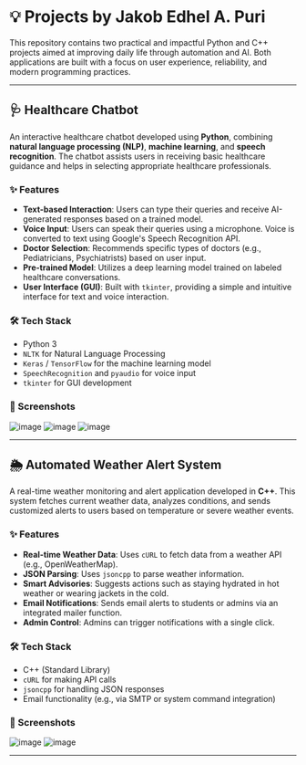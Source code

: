 # 💡 Projects by Jakob Edhel A. Puri

This repository contains two practical and impactful Python and C++ projects aimed at improving daily life through automation and AI. Both applications are built with a focus on user experience, reliability, and modern programming practices.

---

## 🩺 Healthcare Chatbot

An interactive healthcare chatbot developed using **Python**, combining **natural language processing (NLP)**, **machine learning**, and **speech recognition**. The chatbot assists users in receiving basic healthcare guidance and helps in selecting appropriate healthcare professionals.

### ✨ Features

- **Text-based Interaction**: Users can type their queries and receive AI-generated responses based on a trained model.
- **Voice Input**: Users can speak their queries using a microphone. Voice is converted to text using Google's Speech Recognition API.
- **Doctor Selection**: Recommends specific types of doctors (e.g., Pediatricians, Psychiatrists) based on user input.
- **Pre-trained Model**: Utilizes a deep learning model trained on labeled healthcare conversations.
- **User Interface (GUI)**: Built with `tkinter`, providing a simple and intuitive interface for text and voice interaction.

### 🛠️ Tech Stack

- Python 3
- `NLTK` for Natural Language Processing
- `Keras` / `TensorFlow` for the machine learning model
- `SpeechRecognition` and `pyaudio` for voice input
- `tkinter` for GUI development

### 📸 Screenshots

![image](https://github.com/user-attachments/assets/6f5ed455-ed84-4075-9bb8-335f352638d4)
![image](https://github.com/user-attachments/assets/fa09d2fc-423f-436c-a557-674b52ad719d)
![image](https://github.com/user-attachments/assets/88f6cdda-a914-4b37-9195-cc908d5de9b5)




---

## 🌦️ Automated Weather Alert System

A real-time weather monitoring and alert application developed in **C++**. This system fetches current weather data, analyzes conditions, and sends customized alerts to users based on temperature or severe weather events.

### ✨ Features

- **Real-time Weather Data**: Uses `cURL` to fetch data from a weather API (e.g., OpenWeatherMap).
- **JSON Parsing**: Uses `jsoncpp` to parse weather information.
- **Smart Advisories**: Suggests actions such as staying hydrated in hot weather or wearing jackets in the cold.
- **Email Notifications**: Sends email alerts to students or admins via an integrated mailer function.
- **Admin Control**: Admins can trigger notifications with a single click.

### 🛠️ Tech Stack

- C++ (Standard Library)
- `cURL` for making API calls
- `jsoncpp` for handling JSON responses
- Email functionality (e.g., via SMTP or system command integration)

### 📸 Screenshots

![image](https://github.com/user-attachments/assets/da2a2521-988a-42e5-9d61-c9ee8d07efc1)
![image](https://github.com/user-attachments/assets/a3c909e1-c40e-4725-9023-3cd4e1d9b262)



---
